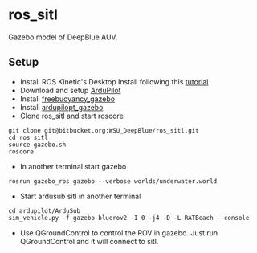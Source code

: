 # ros_sitl

Gazebo model of DeepBlue AUV.

## Setup
* Install ROS Kinetic's  Desktop Install following this [tutorial](http://wiki.ros.org/kinetic/Installation/Ubuntu)
* Download and setup [ArduPilot](https://bitbucket.org/WSU_DeepBlue/ardupilot)
* Install [freebuoyancy_gazebo](https://bitbucket.org/WSU_DeepBlue/freebuoyancy_gazebo)
* Install [ardupilopt_gazebo](https://bitbucket.org/WSU_DeepBlue/ardupilot_gazebo)
* Clone ros_sitl and start roscore
```
git clone git@bitbucket.org:WSU_DeepBlue/ros_sitl.git
cd ros_sitl
source gazebo.sh
roscore
```
* In another terminal start gazebo
```
rosrun gazebo_ros gazebo --verbose worlds/underwater.world
```
* Start ardusub sitl in another terminal
```
cd ardupilot/ArduSub
sim_vehicle.py -f gazebo-bluerov2 -I 0 -j4 -D -L RATBeach --console
```
* Use QGroundControl to control the ROV in gazebo. Just run QGroundControl and it will connect to sitl. 




